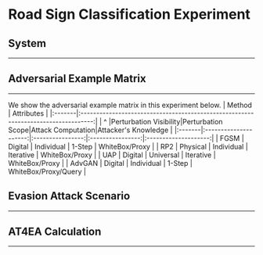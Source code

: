 # Road Sign Classification Experiment

## System
- - -

## Adversarial Example Matrix
- - -
We show the adversarial example matrix in this experiment below.
| Method | Attributes                                                                         |
|:-------|:----------------------------------------------------------------------------------:|
| ^      |Perturbation Visibility|Perturbation Scope|Attack Computation|Attacker's Knowledge  |
|:-------|:---------------------:|:----------------:|:----------------:|:--------------------:|
| FGSM   | Digital               | Individual       | 1-Step           | WhiteBox/Proxy       |
| RP2    | Physical              | Individual       | Iterative        | WhiteBox/Proxy       |
| UAP    | Digital               | Universal        | Iterative        | WhiteBox/Proxy       |
| AdvGAN | Digital               | Individual       | 1-Step           | WhiteBox/Proxy/Query |

## Evasion Attack Scenario
- - -

## AT4EA Calculation
- - -

